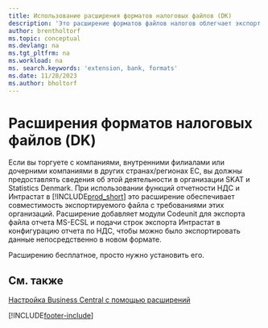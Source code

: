 ```yaml
---
title: Использование расширения форматов налоговых файлов (DK)
description: 'Это расширение форматов файлов налогов облегчает экспорт файлов, форматированных в соответствии с банковскими требованиями к предоставляемым электронным документам.'
author: brentholtorf
ms.topic: conceptual
ms.devlang: na
ms.tgt_pltfrm: na
ms.workload: na
ms. search.keywords: 'extension, bank, formats'
ms.date: 11/28/2023
ms.author: bholtorf
---
```


# Расширения форматов налоговых файлов (DK)
Если вы торгуете с компаниями, внутренними филиалами или дочерними компаниями в других странах/регионах ЕС, вы должны предоставлять сведения об этой деятельности в организации SKAT и Statistics Denmark. При использовании функций отчетности НДС и Интрастат в [!INCLUDE[prod_short](includes/prod_short.md)] это расширение обеспечивает совместимость экспортируемого файла с требованиями этих организаций. Расширение добавляет модули Codeunit для экспорта файла отчета MS-ECSL и подачи строк экспорта Интрастат в конфигурацию отчета по НДС, чтобы можно было экспортировать данные непосредственно в новом формате.

Расширению бесплатное, просто нужно установить его.

## См. также
[Настройка Business Central с помощью расширений](ui-extensions.md)


[!INCLUDE[footer-include](includes/footer-banner.md)]